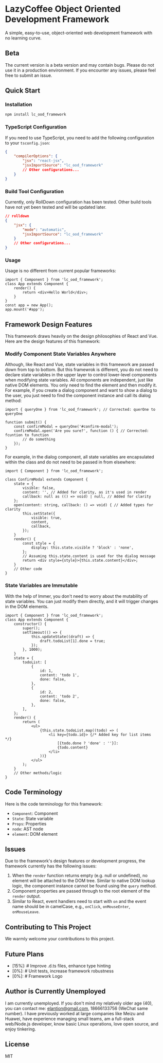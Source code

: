 # LazyCoffee Object Oriented Development Framework

A simple, easy-to-use, object-oriented web development framework with no learning curve.

## Beta

The current version is a beta version and may contain bugs. Please do not use it in a production environment. If you encounter any issues, please feel free to submit an issue.

## Quick Start

### Installation

```bash
npm install lc_ood_framework
```

### TypeScript Configuration

If you need to use TypeScript, you need to add the following configuration to your `tsconfig.json`:

```json
{
    "compilerOptions": {
        "jsx": "react-jsx",
        "jsxImportSource": "lc_ood_framework"
        // Other configurations...
    }
}
```

### Build Tool Configuration

Currently, only RollDown configuration has been tested. Other build tools have not yet been tested and will be updated later.

```json
// rolldown
{
    "jsx": {
        "mode": "automatic",
        "jsxImportSource": "lc_ood_framework"
    }
    // Other configurations...
}
```

### Usage

Usage is no different from current popular frameworks:

```tsx
import { Component } from 'lc_ood_framework';
class App extends Component {
    render() {
        return <div>Hello World</div>;
    }
}
const app = new App();
app.mount('#app');
```

## Framework Design Features

This framework draws heavily on the design philosophies of React and Vue. Here are the design features of this framework:

### Modify Component State Variables Anywhere

Although, like React and Vue, state variables in this framework are passed down from top to bottom. But this framewrok is different, you do not need to declare state variables in the upper layer to control lower-level components when modifying state variables. All components are independent, just like native DOM elements. You only need to find the element and then modify it. For example, if you create a dialog component and want to show a dialog to the user, you just need to find the component instance and call its dialog method:

```tsx
import { queryOne } from 'lc_ood_framework'; // Corrected: querOne to queryOne

function submit() {
    const confirmModal = queryOne('#confirm-modal');
    confirmModal.open('Are you sure?', function () { // Corrected: fcuntion to function
        // do something
    });
}
```

For example, in the dialog component, all state variables are encapsulated within the class and do not need to be passed in from elsewhere:

```tsx
import { Component } from 'lc_ood_framework';

class ConfirmModal extends Component {
    state = {
        visible: false,
        content: '', // Added for clarity, as it's used in render
        callback: null as (() => void) | null, // Added for clarity
    };
    open(content: string, callback: () => void) { // Added types for clarity
        this.setState({
            visible: true,
            content,
            callback,
        });
    }
    render() {
        const style = {
            display: this.state.visible ? 'block' : 'none',
        };
        // Assuming this.state.content is used for the dialog message
        return <div style={style}>{this.state.content}</div>; 
    }
    // Other code
}
```

### State Variables are Immutable

With the help of Immer, you don't need to worry about the mutability of state variables. You can just modify them directly, and it will trigger changes in the DOM elements.

```tsx
import { Component } from 'lc_ood_framework';
class App extends Component {
    constructor() {
        super();
        setTimeout(() => {
            this.updateState((draft) => {
                draft.todoList[1].done = true;
            });
        }, 1000);
    }
    state = {
        todoList: [
            {
                id: 1,
                content: 'todo 1',
                done: false,
            },
            {
                id: 2,
                content: 'todo 2',
                done: false,
            },
        ],
    };
    render() {
        return (
            <ul>
                {this.state.todoList.map((todo) => (
                    <li key={todo.id}> {/* Added key for list items */}
                        [{todo.done ? 'done' : ''}]:
                        {todo.content}
                    </li>
                ))}
            </ul>
        );
    }
    // Other methods/logic
}
```

## Code Terminology

Here is the code terminology for this framework:

-   `Component`: Component
-   `State`: State variable
-   `Props`: Properties
-   `node`: AST node
-   `element`: DOM element

## Issues

Due to the framework's design features or development progress, the framework currently has the following issues:

1. When the `render` function returns empty (e.g. null or undefined), no element will be attached to the DOM tree. Similar to native DOM lookup logic, the component instance cannot be found using the `query` method.
2. Component properties are passed through to the root element of the `render` output.
3. Similar to React, event handlers need to start with `on` and the event name should be in camelCase, e.g., `onClick`, `onMouseEnter`, `onMouseLeave`.

## Contributing to This Project
We warmly welcome your contributions to this project.

## Future Plans

-   [15%]: # Improve .d.ts files, enhance type hinting
-   [0%]: # Unit tests, increase framework robustness
-   [0%]: # Framework Logo

## Author is Currently Unemployed

I am currently unemployed. If you don't mind my relatively older age (40), you can contact me: elantion@gmail.com, 18666133756 (WeChat same number).
I have previously worked at large companies like Meizu and Huawei, have experience managing small teams, am a full-stack web/Node.js developer, know basic Linux operations, love open source, and enjoy tinkering.

## License

MIT
